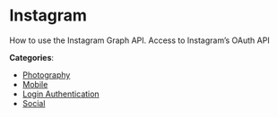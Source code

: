 # Instagram


How to use the Instagram Graph API. Access to Instagram’s OAuth API



**Categories**:
- [Photography](https://github.com/apis-list/apis-list#photography)
- [Mobile](https://github.com/apis-list/apis-list#mobile)
- [Login Authentication](https://github.com/apis-list/apis-list#login-authentication)
- [Social](https://github.com/apis-list/apis-list#social)







